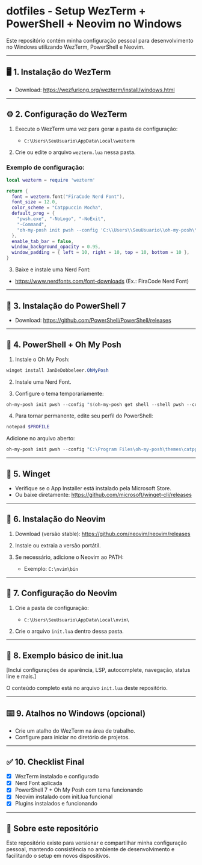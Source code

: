 # dotfiles - Setup WezTerm + PowerShell + Neovim no Windows

Este repositório contém minha configuração pessoal para desenvolvimento no Windows utilizando WezTerm, PowerShell e Neovim.

---

## 🖥️ 1. Instalação do WezTerm

- Download: https://wezfurlong.org/wezterm/install/windows.html

---

## ⚙️ 2. Configuração do WezTerm

1. Execute o WezTerm uma vez para gerar a pasta de configuração:
   - `C:\Users\SeuUsuario\AppData\Local\wezterm`

2. Crie ou edite o arquivo `wezterm.lua` nessa pasta.

### Exemplo de configuração:

```lua
local wezterm = require 'wezterm'

return {
  font = wezterm.font("FiraCode Nerd Font"),
  font_size = 12.0,
  color_scheme = "Catppuccin Mocha",
  default_prog = {
    "pwsh.exe", "-NoLogo", "-NoExit",
    "-Command",
    "oh-my-posh init pwsh --config 'C:\\Users\\SeuUsuario\\oh-my-posh\\agnoster.omp.json' | Invoke-Expression"
  },
  enable_tab_bar = false,
  window_background_opacity = 0.95,
  window_padding = { left = 10, right = 10, top = 10, bottom = 10 },
}
```

3. Baixe e instale uma Nerd Font:
- https://www.nerdfonts.com/font-downloads (Ex.: FiraCode Nerd Font)

---

## 🔧 3. Instalação do PowerShell 7

- Download: https://github.com/PowerShell/PowerShell/releases

---

## 🎨 4. PowerShell + Oh My Posh

1. Instale o Oh My Posh:
```powershell
winget install JanDeDobbeleer.OhMyPosh
```

2. Instale uma Nerd Font.

3. Configure o tema temporariamente:
```powershell
oh-my-posh init pwsh --config "$(oh-my-posh get shell --shell pwsh --config)" | Invoke-Expression
```

4. Para tornar permanente, edite seu perfil do PowerShell:
```powershell
notepad $PROFILE
```

Adicione no arquivo aberto:
```powershell
oh-my-posh init pwsh --config "C:\Program Files\oh-my-posh\themes\catppuccin_mocha.omp.json" | Invoke-Expression
```

---

## 🔌 5. Winget

- Verifique se o App Installer está instalado pela Microsoft Store.
- Ou baixe diretamente: https://github.com/microsoft/winget-cli/releases

---

## 📝 6. Instalação do Neovim

1. Download (versão stable): https://github.com/neovim/neovim/releases

2. Instale ou extraia a versão portátil.

3. Se necessário, adicione o Neovim ao PATH:
   - Exemplo: `C:\nvim\bin`

---

## 📂 7. Configuração do Neovim

1. Crie a pasta de configuração:
   - `C:\Users\SeuUsuario\AppData\Local\nvim\`

2. Crie o arquivo `init.lua` dentro dessa pasta.

---

## 🚀 8. Exemplo básico de init.lua

[Inclui configurações de aparência, LSP, autocomplete, navegação, status line e mais.]

O conteúdo completo está no arquivo `init.lua` deste repositório.

---

## ⌨️ 9. Atalhos no Windows (opcional)

- Crie um atalho do WezTerm na área de trabalho.
- Configure para iniciar no diretório de projetos.

---

## ✅ 10. Checklist Final

- [x] WezTerm instalado e configurado
- [x] Nerd Font aplicada
- [x] PowerShell 7 + Oh My Posh com tema funcionando
- [x] Neovim instalado com init.lua funcional
- [x] Plugins instalados e funcionando

---

## 🚀 Sobre este repositório

Este repositório existe para versionar e compartilhar minha configuração pessoal, mantendo consistência no ambiente de desenvolvimento e facilitando o setup em novos dispositivos.
